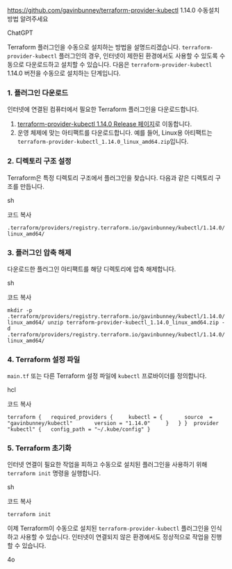 https://github.com/gavinbunney/terraform-provider-kubectl 1.14.0 수동설치 방법 알려주세요

ChatGPT

Terraform 플러그인을 수동으로 설치하는 방법을 설명드리겠습니다. `terraform-provider-kubectl` 플러그인의 경우, 인터넷이 제한된 환경에서도 사용할 수 있도록 수동으로 다운로드하고 설치할 수 있습니다. 다음은 `terraform-provider-kubectl` 1.14.0 버전을 수동으로 설치하는 단계입니다.

### 1. 플러그인 다운로드

인터넷에 연결된 컴퓨터에서 필요한 Terraform 플러그인을 다운로드합니다.

1. [terraform-provider-kubectl 1.14.0 Release 페이지](https://github.com/gavinbunney/terraform-provider-kubectl/releases/tag/v1.14.0)로 이동합니다.
2. 운영 체제에 맞는 아티팩트를 다운로드합니다. 예를 들어, Linux용 아티팩트는 `terraform-provider-kubectl_1.14.0_linux_amd64.zip`입니다.

### 2. 디렉토리 구조 설정

Terraform은 특정 디렉토리 구조에서 플러그인을 찾습니다. 다음과 같은 디렉토리 구조를 만듭니다.

sh

코드 복사

`.terraform/providers/registry.terraform.io/gavinbunney/kubectl/1.14.0/linux_amd64/`

### 3. 플러그인 압축 해제

다운로드한 플러그인 아티팩트를 해당 디렉토리에 압축 해제합니다.

sh

코드 복사

`mkdir -p .terraform/providers/registry.terraform.io/gavinbunney/kubectl/1.14.0/linux_amd64/ unzip terraform-provider-kubectl_1.14.0_linux_amd64.zip -d .terraform/providers/registry.terraform.io/gavinbunney/kubectl/1.14.0/linux_amd64/`

### 4. Terraform 설정 파일

`main.tf` 또는 다른 Terraform 설정 파일에 `kubectl` 프로바이더를 정의합니다.

hcl

코드 복사

`terraform {   required_providers {     kubectl = {       source  = "gavinbunney/kubectl"       version = "1.14.0"     }   } }  provider "kubectl" {   config_path = "~/.kube/config" }`

### 5. Terraform 초기화

인터넷 연결이 필요한 작업을 피하고 수동으로 설치된 플러그인을 사용하기 위해 `terraform init` 명령을 실행합니다.

sh

코드 복사

`terraform init`

이제 Terraform이 수동으로 설치된 `terraform-provider-kubectl` 플러그인을 인식하고 사용할 수 있습니다. 인터넷이 연결되지 않은 환경에서도 정상적으로 작업을 진행할 수 있습니다.

4o